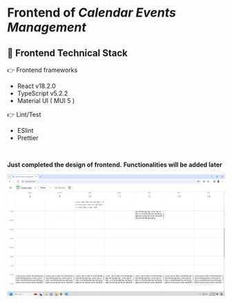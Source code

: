 # Frontend of *Calendar Events Management*

## 🚀 Frontend Technical Stack

👉 Frontend frameworks

- React v18.2.0
- TypeScript v5.2.2
- Material UI ( MUI 5 )

👉 Lint/Test

- ESlint
- Prettier


<br />

**Just completed the design of frontend.** 
**Functionalities will be added later**

![alt text](image.png)